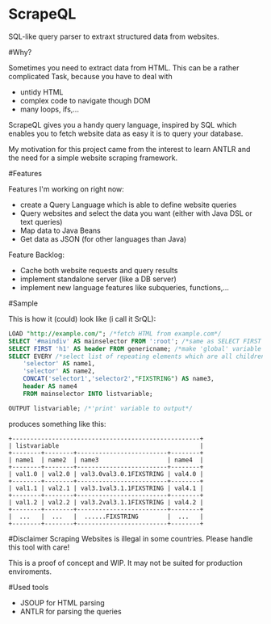 # ScrapeQL
SQL-like query parser to extraxt structured data from websites.

#Why?

Sometimes you need to extract data from HTML. This can be a rather complicated Task, because you have to deal with
 - untidy HTML
 - complex code to navigate though DOM
 - many loops, ifs,...

ScrapeQL gives you a handy query language, inspired by SQL which enables you to fetch website data as easy it is to query your database.

My motivation for this project came from the interest to learn ANTLR and the need for a simple website scraping framework.

#Features

Features I'm working on right now:

 - create a Query Language which is able to define website queries
 - Query websites and select the data you want (either with Java DSL or text queries)
 - Map data to Java Beans
 - Get data as JSON (for other languages than Java)

Feature Backlog:

 - Cache both website requests and query results
 - implement standalone server (like a DB server)
 - implement new language features like subqueries, functions,...

#Sample

This is how it (could) look like (i call it SrQL):

```sql
LOAD "http://example.com/"; /*fetch HTML from example.com*/
SELECT '#maindiv' AS mainselector FROM ':root'; /*same as SELECT FIRST statement*/
SELECT FIRST 'h1' AS header FROM genericname; /*make 'global' variable genericname*/
SELECT EVERY /*select list of repeating elements which are all children of #maindiv*/
    'selector' AS name1, 
    'selector' AS name2, 
    CONCAT('selector1','selector2',"FIXSTRING") AS name3, 
    header AS name4 
    FROM mainselector INTO listvariable;

OUTPUT listvariable; /*'print' variable to output*/
```
produces something like this:

```
+----------------------------------------------------+
| listvariable                                       |
+--------+--------+-------------------------+--------+
| name1  | name2  | name3                   | name4  |
+--------+--------+-------------------------+--------+
| val1.0 | val2.0 | val3.0val3.0.1FIXSTRING | val4.0 |
+--------+--------+-------------------------+--------+
| val1.1 | val2.1 | val3.1val3.1.1FIXSTRING | val4.1 |
+--------+--------+-------------------------+--------+
| val1.2 | val2.2 | val3.2val3.1.1FIXSTRING | val4.2 |
+--------+--------+-------------------------+--------+
|  ...   |  ...   |  ......FIXSTRING        |  ...   |
+--------+--------+-------------------------+--------+
```

#Disclaimer
Scraping Websites is illegal in some countries. Please handle this tool with care!

This is a proof of concept and WIP. It may not be suited for production enviroments.

#Used tools

 - JSOUP for HTML parsing
 - ANTLR for parsing the queries
